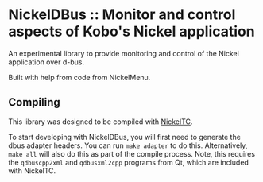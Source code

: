 # NickelDBus :: Monitor and control aspects of Kobo's Nickel application

An experimental library to provide monitoring and control of the Nickel application over d-bus.

Built with help from code from NickelMenu.

## Compiling

This library was designed to be compiled with [NickelTC](https://github.com/geek1011/NickelTC).

To start developing with NickelDBus, you will first need to generate the dbus adapter headers. You can run `make adapter` to do this. Alternatively, `make all` will also do this as part of the compile process. Note, this requires the `qdbuscpp2xml` and `qdbusxml2cpp` programs from Qt, which are included with NickelTC. 